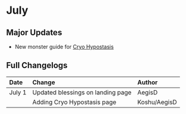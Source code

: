 # July

## Major Updates

* New monster guide for [Cryo Hypostasis](../../monsters/elites/cryo-hypostasis.md)

## Full Changelogs

| Date | Change | Author |
| :--- | :--- | :--- |
| July 1 | Updated blessings on landing page | AegisD |
|  | Adding Cryo Hypostasis page | Koshu/AegisD |


